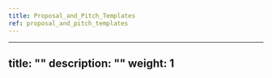 ```yaml
---
title: Proposal_and_Pitch_Templates
ref: proposal_and_pitch_templates
---
```

---
title: ""
description: ""
weight: 1
---